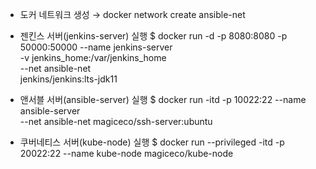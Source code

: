 * 도커 네트워크 생성 → docker network create ansible-net

* 젠킨스 서버(jenkins-server) 실행
$ docker run -d -p 8080:8080 -p 50000:50000 
   --name  jenkins-server                    \
   -v jenkins_home:/var/jenkins_home         \
   --net ansible-net                         \
   jenkins/jenkins:lts-jdk11

* 앤서블 서버(ansible-server) 실행
$ docker run -itd -p 10022:22 --name ansible-server \
   --net ansible-net
   magiceco/ssh-server:ubuntu       

* 쿠버네티스 서버(kube-node) 실행
$ docker run --privileged -itd -p 20022:22 --name kube-node magiceco/kube-node
                           

